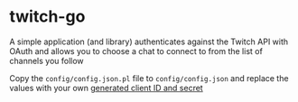 twitch-go
===

A simple application (and library) authenticates against the Twitch API with OAuth and allows you to choose a chat to connect to from the list of channels you follow

Copy the `config/config.json.pl` file to `config/config.json` and replace the values with your own [generated client ID and secret](https://dev.twitch.tv/docs/authentication/register-app)